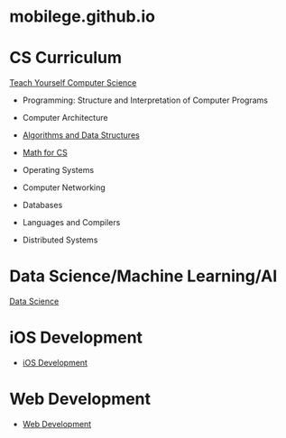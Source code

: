 mobilege.github.io
==================

# CS Curriculum

[Teach Yourself Computer Science](https://teachyourselfcs.com/)

- Programming: Structure and Interpretation of Computer Programs

- Computer Architecture

- [Algorithms and Data Structures](https://github.com/mobilege/algorithms)

- [Math for CS](https://github.com/mobilege/math)

- Operating Systems

- Computer Networking

- Databases

- Languages and Compilers

- Distributed Systems


# Data Science/Machine Learning/AI

[Data Science](https://github.com/mobilege/data-science/blob/master/README.md)
 

# iOS Development

- [iOS Development](https://github.com/mobilege/ios-development/blob/master/README.md)


# Web Development

- [Web Development](https://github.com/mobilege/web-development/blob/master/README.md)




